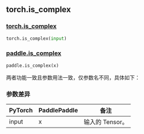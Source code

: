## torch.is_complex
### [torch.is_complex](https://pytorch.org/docs/stable/generated/torch.is_complex.html?highlight=is_complex#torch.is_complex)

```python
torch.is_complex(input)
```

### [paddle.is_complex](https://www.paddlepaddle.org.cn/documentation/docs/zh/api/paddle/is_complex_cn.html#is-complex)

```python
paddle.is_complex(x)
```

两者功能一致且参数用法一致，仅参数名不同，具体如下：
### 参数差异
| PyTorch       | PaddlePaddle | 备注                                                   |
| ------------- | ------------ | ------------------------------------------------------ |
| input         | x            | 输入的 Tensor。                   |
